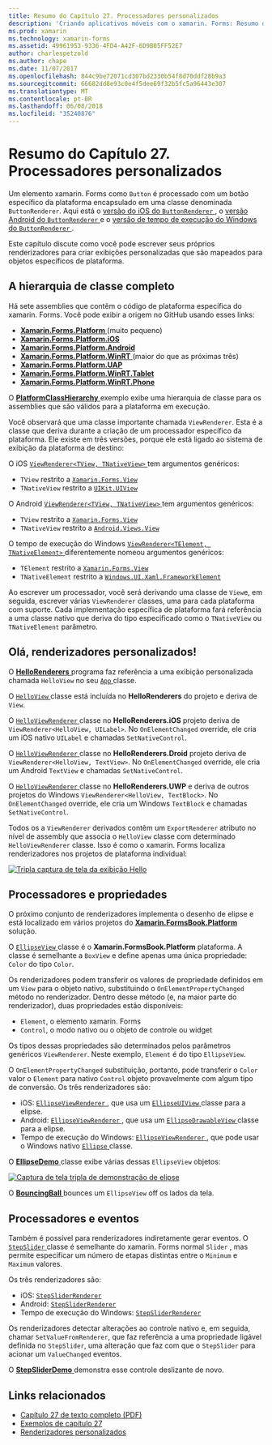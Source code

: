 ```yaml
---
title: Resumo do Capítulo 27. Processadores personalizados
description: 'Criando aplicativos móveis com o xamarin. Forms: Resumo do Capítulo 27. Processadores personalizados'
ms.prod: xamarin
ms.technology: xamarin-forms
ms.assetid: 49961953-9336-4FD4-A42F-6D9B05FF52E7
author: charlespetzold
ms.author: chape
ms.date: 11/07/2017
ms.openlocfilehash: 844c9be72071cd307bd2330b54f8d70ddf28b9a3
ms.sourcegitcommit: 66682dd8e93c0e4f5dee69f32b5fc5a96443e307
ms.translationtype: MT
ms.contentlocale: pt-BR
ms.lasthandoff: 06/08/2018
ms.locfileid: "35240876"
---
```

# <a name="summary-of-chapter-27-custom-renderers"></a>Resumo do Capítulo 27. Processadores personalizados

Um elemento xamarin. Forms como `Button` é processado com um botão específico da plataforma encapsulado em uma classe denominada `ButtonRenderer`.  Aqui está o [versão do iOS do `ButtonRenderer` ](https://github.com/xamarin/Xamarin.Forms/blob/master/Xamarin.Forms.Platform.iOS/Renderers/ButtonRenderer.cs), o [versão Android do `ButtonRenderer` ](https://github.com/xamarin/Xamarin.Forms/blob/master/Xamarin.Forms.Platform.Android/Renderers/ButtonRenderer.cs)e o [versão de tempo de execução do Windows do `ButtonRenderer` ](https://github.com/xamarin/Xamarin.Forms/blob/master/Xamarin.Forms.Platform.WinRT/ButtonRenderer.cs).

Este capítulo discute como você pode escrever seus próprios renderizadores para criar exibições personalizadas que são mapeados para objetos específicos de plataforma.

## <a name="the-complete-class-hierarchy"></a>A hierarquia de classe completo

Há sete assemblies que contêm o código de plataforma específica do xamarin. Forms.
Você pode exibir a origem no GitHub usando esses links:

- [**Xamarin.Forms.Platform** ](https://github.com/xamarin/Xamarin.Forms/tree/master/Xamarin.Forms.Platform) (muito pequeno)
- [**Xamarin.Forms.Platform.iOS**](https://github.com/xamarin/Xamarin.Forms/tree/master/Xamarin.Forms.Platform.iOS)
- [**Xamarin.Forms.Platform.Android**](https://github.com/xamarin/Xamarin.Forms/tree/master/Xamarin.Forms.Platform.Android)
- [**Xamarin.Forms.Platform.WinRT** ](https://github.com/xamarin/Xamarin.Forms/tree/master/Xamarin.Forms.Platform.WinRT) (maior do que as próximas três)
- [**Xamarin.Forms.Platform.UAP**](https://github.com/xamarin/Xamarin.Forms/tree/master/Xamarin.Forms.Platform.UAP)
- [**Xamarin.Forms.Platform.WinRT.Tablet**](https://github.com/xamarin/Xamarin.Forms/tree/master/Xamarin.Forms.Platform.WinRT.Tablet)
- [**Xamarin.Forms.Platform.WinRT.Phone**](https://github.com/xamarin/Xamarin.Forms/tree/master/Xamarin.Forms.Platform.WinRT.Phone)

O [ **PlatformClassHierarchy** ](https://github.com/xamarin/xamarin-forms-book-samples/tree/master/Chapter27/PlatformClassHierarchy) exemplo exibe uma hierarquia de classe para os assemblies que são válidos para a plataforma em execução.

Você observará que uma classe importante chamada `ViewRenderer`. Esta é a classe que deriva durante a criação de um processador específico da plataforma. Ele existe em três versões, porque ele está ligado ao sistema de exibição da plataforma de destino:

O iOS [ `ViewRenderer<TView, TNativeView>` ](https://github.com/xamarin/Xamarin.Forms/blob/master/Xamarin.Forms.Platform.iOS/ViewRenderer.cs#L26) tem argumentos genéricos:

- `TView` restrito a [`Xamarin.Forms.View`](https://developer.xamarin.com/api/type/Xamarin.Forms.View/)
- `TNativeView` restrito a [`UIKit.UIView`](https://developer.xamarin.com/api/type/UIKit.UIView/)

O Android [ `ViewRenderer<TView, TNativeView>` ](https://github.com/xamarin/Xamarin.Forms/blob/master/Xamarin.Forms.Platform.Android/ViewRenderer.cs#L14) tem argumentos genéricos:

- `TView` restrito a [`Xamarin.Forms.View`](https://developer.xamarin.com/api/type/Xamarin.Forms.View/)
- `TNativeView` restrito a [`Android.Views.View`](https://developer.xamarin.com/api/type/Android.Views.View/)

O tempo de execução do Windows [ `ViewRenderer<TElement, TNativeElement>` ](https://github.com/xamarin/Xamarin.Forms/blob/master/Xamarin.Forms.Platform.WinRT/ViewRenderer.cs#L12) diferentemente nomeou argumentos genéricos:

- `TElement` restrito a [`Xamarin.Forms.View`](https://developer.xamarin.com/api/type/Xamarin.Forms.View/)
- `TNativeElement` restrito a [`Windows.UI.Xaml.FrameworkElement`](https://msdn.microsoft.com/library/windows/apps/windows.ui.xaml.frameworkelement.aspx)

Ao escrever um processador, você será derivando uma classe de `View`e, em seguida, escrever várias `ViewRenderer` classes, uma para cada plataforma com suporte. Cada implementação específica de plataforma fará referência a uma classe nativo que deriva do tipo especificado como o `TNativeView` ou `TNativeElement` parâmetro.

## <a name="hello-custom-renderers"></a>Olá, renderizadores personalizados!

O [ **HelloRenderers** ](https://github.com/xamarin/xamarin-forms-book-samples/tree/master/Chapter27/HelloRenderers) programa faz referência a uma exibição personalizada chamada `HelloView` no seu [ `App` ](https://github.com/xamarin/xamarin-forms-book-samples/blob/master/Chapter27/HelloRenderers/HelloRenderers/HelloRenderers/App.cs) classe.

O [ `HelloView` ](https://github.com/xamarin/xamarin-forms-book-samples/blob/master/Chapter27/HelloRenderers/HelloRenderers/HelloRenderers/HelloView.cs) classe está incluída no **HelloRenderers** do projeto e deriva de `View`.

O [ `HelloViewRenderer` ](https://github.com/xamarin/xamarin-forms-book-samples/blob/master/Chapter27/HelloRenderers/HelloRenderers/HelloRenderers.iOS/HelloViewRenderer.cs) classe no **HelloRenderers.iOS** projeto deriva de `ViewRenderer<HelloView, UILabel>`. No `OnElementChanged` override, ele cria um iOS nativo `UILabel` e chamadas `SetNativeControl`.

O [ `HelloViewRenderer` ](https://github.com/xamarin/xamarin-forms-book-samples/blob/master/Chapter27/HelloRenderers/HelloRenderers/HelloRenderers.Droid/HelloViewRenderer.cs) classe no **HelloRenderers.Droid** projeto deriva de `ViewRenderer<HelloView, TextView>`. No `OnElementChanged` override, ele cria um Android `TextView` e chamadas `SetNativeControl`.

O [ `HelloViewRenderer` ](https://github.com/xamarin/xamarin-forms-book-samples/blob/master/Chapter27/HelloRenderers/HelloRenderers/HelloRenderers.UWP/HelloViewRenderer.cs) classe no **HelloRenderers.UWP** e deriva de outros projetos do Windows `ViewRenderer<HelloView, TextBlock>`. No `OnElementChanged` override, ele cria um Windows `TextBlock` e chamadas `SetNativeControl`.

Todos os a `ViewRenderer` derivados contêm um `ExportRenderer` atributo no nível de assembly que associa o `HelloView` classe com determinado `HelloViewRenderer` classe. Isso é como o xamarin. Forms localiza renderizadores nos projetos de plataforma individual:

[![Tripla captura de tela da exibição Hello](images/ch27fg02-small.png "personalizado renderizadores")](images/ch27fg02-large.png#lightbox "renderizadores personalizado")

## <a name="renderers-and-properties"></a>Processadores e propriedades

O próximo conjunto de renderizadores implementa o desenho de elipse e está localizado em vários projetos do [ **Xamarin.FormsBook.Platform** ](https://github.com/xamarin/xamarin-forms-book-samples/tree/master/Libraries/Xamarin.FormsBook.Platform) solução.

O [ `EllipseView` ](https://github.com/xamarin/xamarin-forms-book-samples/blob/master/Libraries/Xamarin.FormsBook.Platform/Xamarin.FormsBook.Platform/EllipseView.cs) classe é o **Xamarin.FormsBook.Platform** plataforma. A classe é semelhante a `BoxView` e define apenas uma única propriedade: `Color` do tipo `Color`.

Os renderizadores podem transferir os valores de propriedade definidos em um `View` para o objeto nativo, substituindo o `OnElementPropertyChanged` método no renderizador. Dentro desse método (e, na maior parte do renderizador), duas propriedades estão disponíveis:

- `Element`, o elemento xamarin. Forms
- `Control`, o modo nativo ou o objeto de controle ou widget

Os tipos dessas propriedades são determinados pelos parâmetros genéricos `ViewRenderer`. Neste exemplo, `Element` é do tipo `EllipseView`.

O `OnElementPropertyChanged` substituição, portanto, pode transferir o `Color` valor o `Element` para nativo `Control` objeto provavelmente com algum tipo de conversão. Os três renderizadores são:

- iOS: [ `EllipseViewRenderer` ](https://github.com/xamarin/xamarin-forms-book-samples/blob/master/Libraries/Xamarin.FormsBook.Platform/Xamarin.FormsBook.Platform.iOS/EllipseViewRenderer.cs), que usa um [ `EllipseUIView` ](https://github.com/xamarin/xamarin-forms-book-samples/blob/master/Libraries/Xamarin.FormsBook.Platform/Xamarin.FormsBook.Platform.iOS/EllipseUIView.cs) classe para a elipse.
- Android: [ `EllipseViewRenderer` ](https://github.com/xamarin/xamarin-forms-book-samples/blob/master/Libraries/Xamarin.FormsBook.Platform/Xamarin.FormsBook.Platform.Android/EllipseViewRenderer.cs), que usa um [ `EllipseDrawableView` ](https://github.com/xamarin/xamarin-forms-book-samples/blob/master/Libraries/Xamarin.FormsBook.Platform/Xamarin.FormsBook.Platform.Android/EllipseDrawableView.cs) classe para a elipse.
- Tempo de execução do Windows: [ `EllipseViewRenderer` ](https://github.com/xamarin/xamarin-forms-book-samples/blob/master/Libraries/Xamarin.FormsBook.Platform/Xamarin.FormsBook.Platform.WinRT/EllipseViewRenderer.cs), que pode usar o Windows nativo [ `Ellipse` ](https://msdn.microsoft.com/library/windows/apps/windows.ui.xaml.shapes.ellipse.aspx) classe.

O [ **EllipseDemo** ](https://github.com/xamarin/xamarin-forms-book-samples/tree/master/Chapter27/EllipseDemo) classe exibe várias dessas `EllipseView` objetos:

[![Captura de tela tripla de demonstração de elipse](images/ch27fg03-small.png "EllipseView personalizado renderizadores")](images/ch27fg03-large.png#lightbox "EllipseView personalizado renderizadores")

O [ **BouncingBall** ](https://github.com/xamarin/xamarin-forms-book-samples/tree/master/Chapter27/BouncingBall) bounces um `EllipseView` off os lados da tela.

## <a name="renderers-and-events"></a>Processadores e eventos

Também é possível para renderizadores indiretamente gerar eventos. O [ `StepSlider` ](https://github.com/xamarin/xamarin-forms-book-samples/blob/master/Libraries/Xamarin.FormsBook.Platform/Xamarin.FormsBook.Platform/StepSlider.cs) classe é semelhante do xamarin. Forms normal `Slider` , mas permite especificar um número de etapas distintas entre o `Minimum` e `Maximum` valores.

Os três renderizadores são:

- iOS: [`StepSliderRenderer`](https://github.com/xamarin/xamarin-forms-book-samples/blob/master/Libraries/Xamarin.FormsBook.Platform/Xamarin.FormsBook.Platform.iOS/StepSliderRenderer.cs)
- Android: [`StepSliderRenderer`](https://github.com/xamarin/xamarin-forms-book-samples/blob/master/Libraries/Xamarin.FormsBook.Platform/Xamarin.FormsBook.Platform.Android/StepSliderRenderer.cs)
- Tempo de execução do Windows: [`StepSliderRenderer`](https://github.com/xamarin/xamarin-forms-book-samples/blob/master/Libraries/Xamarin.FormsBook.Platform/Xamarin.FormsBook.Platform.WinRT/StepSliderRenderer.cs)

Os renderizadores detectar alterações ao controle nativo e, em seguida, chamar `SetValueFromRenderer`, que faz referência a uma propriedade ligável definida no `StepSlider`, uma alteração que faz com que o `StepSlider` para acionar um `ValueChanged` eventos.

O [ **StepSliderDemo** ](https://github.com/xamarin/xamarin-forms-book-samples/tree/master/Chapter27/StepSliderDemo) demonstra esse controle deslizante de novo.



## <a name="related-links"></a>Links relacionados

- [Capítulo 27 de texto completo (PDF)](https://download.xamarin.com/developer/xamarin-forms-book/XamarinFormsBook-Ch27-Apr2016.pdf)
- [Exemplos de capítulo 27](https://github.com/xamarin/xamarin-forms-book-samples/tree/master/Chapter27)
- [Renderizadores personalizados](~/xamarin-forms/app-fundamentals/custom-renderer/index.md)
